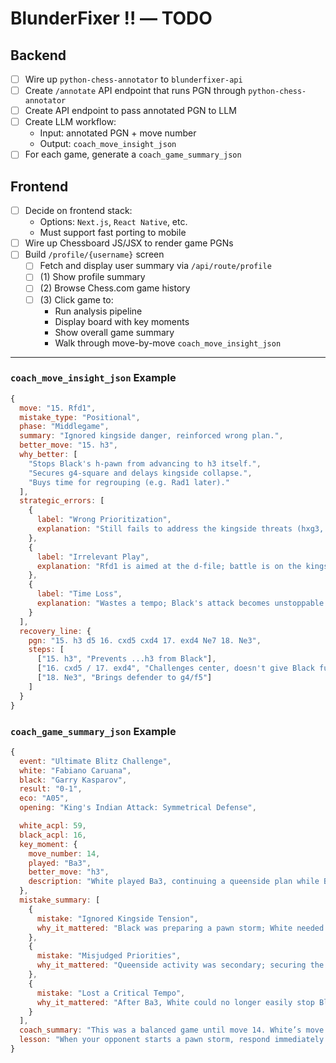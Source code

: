 # BlunderFixer ‼️ — TODO

## Backend

- [ ] Wire up `python-chess-annotator` to `blunderfixer-api`
- [ ] Create `/annotate` API endpoint that runs PGN through `python-chess-annotator`
- [ ] Create API endpoint to pass annotated PGN to LLM
- [ ] Create LLM workflow:
  - Input: annotated PGN + move number
  - Output: `coach_move_insight_json`
- [ ] For each game, generate a `coach_game_summary_json`

## Frontend

- [ ] Decide on frontend stack:
  - Options: `Next.js`, `React Native`, etc.
  - Must support fast porting to mobile
- [ ] Wire up Chessboard JS/JSX to render game PGNs
- [ ] Build `/profile/{username}` screen
  - [ ] Fetch and display user summary via `/api/route/profile`
  - [ ] (1) Show profile summary
  - [ ] (2) Browse Chess.com game history
  - [ ] (3) Click game to:
    - Run analysis pipeline
    - Display board with key moments
    - Show overall game summary
    - Walk through move-by-move `coach_move_insight_json`

---

### `coach_move_insight_json` Example

```javascript
{
  move: "15. Rfd1",
  mistake_type: "Positional",
  phase: "Middlegame",
  summary: "Ignored kingside danger, reinforced wrong plan.",
  better_move: "15. h3",
  why_better: [
    "Stops Black's h-pawn from advancing to h3 itself.",
    "Secures g4-square and delays kingside collapse.",
    "Buys time for regrouping (e.g. Rad1 later)."
  ],
  strategic_errors: [
    {
      label: "Wrong Prioritization",
      explanation: "Still fails to address the kingside threats (hxg3, g4 pressure)."
    },
    {
      label: "Irrelevant Play",
      explanation: "Rfd1 is aimed at the d-file; battle is on the kingside."
    },
    {
      label: "Time Loss",
      explanation: "Wastes a tempo; Black's attack becomes unstoppable."
    }
  ],
  recovery_line: {
    pgn: "15. h3 d5 16. cxd5 cxd4 17. exd4 Ne7 18. Ne3",
    steps: [
      ["15. h3", "Prevents ...h3 from Black"],
      ["16. cxd5 / 17. exd4", "Challenges center, doesn't give Black full control"],
      ["18. Ne3", "Brings defender to g4/f5"]
    ]
  }
}
```

### `coach_game_summary_json` Example

```javascript
{
  event: "Ultimate Blitz Challenge",
  white: "Fabiano Caruana",
  black: "Garry Kasparov",
  result: "0-1",
  eco: "A05",
  opening: "King's Indian Attack: Symmetrical Defense",

  white_acpl: 59,
  black_acpl: 16,
  key_moment: {
    move_number: 14,
    played: "Ba3",
    better_move: "h3",
    description: "White played Ba3, continuing a queenside plan while Black was preparing a kingside pawn storm. This failed to address the main threat in the position."
  },
  mistake_summary: [
    {
      mistake: "Ignored Kingside Tension",
      why_it_mattered: "Black was preparing a pawn storm; White needed to defend, not counterattack elsewhere."
    },
    {
      mistake: "Misjudged Priorities",
      why_it_mattered: "Queenside activity was secondary; securing the king was urgent."
    },
    {
      mistake: "Lost a Critical Tempo",
      why_it_mattered: "After Ba3, White could no longer easily stop Black’s advancing pawns."
    }
  ],
  coach_summary: "This was a balanced game until move 14. White’s move Ba3 misjudged the position, focusing on the queenside while the kingside required immediate defensive attention. Black steadily increased pressure and converted the advantage with strong attacking play.",
  lesson: "When your opponent starts a pawn storm, respond immediately. Ignoring it can lead to irreversible weaknesses."
}
```
